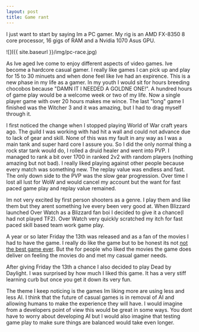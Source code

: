 ```yaml
---
layout: post
title: Game rant
---
```


I just want to start by saying Im a PC gamer.  My rig is an AMD FX-8350 8 core processor, 16 gigs of RAM and a Nvidia 1070 Asus GPU.

  ![]({{ site.baseurl }}/img/pc-race.jpg)

As Ive aged Ive come to enjoy different aspects of video games.  Ive become a hardcore casual gamer.  I really like games I can pick up and play for 15 to 30 minuets and when done feel like Ive had an expirence.  This is a new phase in my life as a gamer.  In my youth I would sit for hours breeding chocobos because "DAMN IT I NEEDED A GOLDNE ONE!".  A hundred hours of game play would be a welcome week or two of my life.  Now a single player game with over 20 hours makes me wince.  The last "long" game I finished was the Witcher 3 and it was amazing, but  I had to drag myself through it.  

I first noticed the change when I stopped playing World of War craft years ago.  The guild I was working with had hit a wall and could not advance due to lack of gear and skill.  None of this was my fault in any way as I was a main tank and super hard core I assure you.  So I did the only normal thing a rock star tank would do, I rolled a druid healer and went into PVP.  I managed to rank a bit over 1700 in ranked 2v2 with random players (nothing amazing but not bad).  I really liked playing against other people because every match was something new.  The replay value was endless and fast.  The only down side to the PVP was the slow gear progression.  Over time I lost all lust for WoW and would cancel my account but the want for fast paced game play and replay value remained.

Im not very excited by first person shooters as a genre.  I play them and like them but they arent something Ive every been very good at.  When Blizzard launched Over Watch as a Blizzard fan boi I decided to give it a chance(I had not played TF2).  Over Watch very quickly scratched my itch for fast paced skill based team work game play.   

A year or so later Friday the 13th was released and as a fan of the movies I had to have the game.  I really do like the game but to be honest its not [not the best game ever](http://www.metacritic.com/game/pc/friday-the-13th-the-game).  But the for people who liked the movies the game does deliver on feeling the movies do and met my casual gamer needs.

After giving Friday the 13th a chance I also decided to play Dead by Daylight.  I was surprised by how much I liked this game.  It has a very stiff learning curb but once you get it down its very fun.  

The theme I keep noticing is the games Im liking more are using less and less AI.  I think that the future of casual games is in removal of AI and allowing humans to make the experience they will have.  I would imagine from a developers point of view this would be great in some ways.  You dont have to worry about developing AI but I would also imagine that testing game play to make sure things are balanced would take even longer.   
